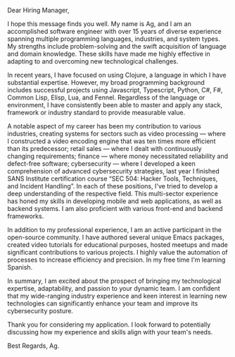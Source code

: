 Dear Hiring Manager,

I hope this message finds you well. My name is Ag, and I am an accomplished software engineer with over 15 years of diverse experience spanning multiple programming languages, industries, and system types. My strengths include problem-solving and the swift acquisition of language and domain knowledge. These skills have made me highly effective in adapting to and overcoming new technological challenges.

In recent years, I have focused on using Clojure, a language in which I have substantial expertise. However, my broad programming background includes successful projects using Javascript, Typescript, Python, C#, F#, Common Lisp, Elisp, Lua, and Fennel. Regardless of the language or environment, I have consistently been able to master and apply any stack, framework or industry standard to provide measurable value.

A notable aspect of my career has been my contribution to various industries, creating systems for sectors such as video processing — where I constructed a video encoding engine that was ten times more efficient than its predecessor; retail sales — where I dealt with continuously changing requirements; finance — where money necessitated reliability and defect-free software; cybersecurity — where I developed a keen comprehension of advanced cybersecurity strategies, last year I finished SANS Institute certification course “SEC 504: Hacker Tools, Techniques, and Incident Handling”. In each of these positions, I've tried to develop a deep understanding of the respective field. This multi-sector experience has honed my skills in developing mobile and web applications, as well as backend systems. I am also proficient with various front-end and backend frameworks.

In addition to my professional experience, I am an active participant in the open-source community. I have authored several unique Emacs packages, created video tutorials for educational purposes, hosted meetups and made significant contributions to various projects. I highly value the automation of processes to increase efficiency and precision. In my free time I'm learning Spanish.

In summary, I am excited about the prospect of bringing my technological expertise, adaptability, and passion to your dynamic team. I am confident that my wide-ranging industry experience and keen interest in learning new technologies can significantly enhance your team and improve its cybersecurity posture.

Thank you for considering my application. I look forward to potentially discussing how my experience and skills align with your team's needs.

Best Regards,
Ag.
